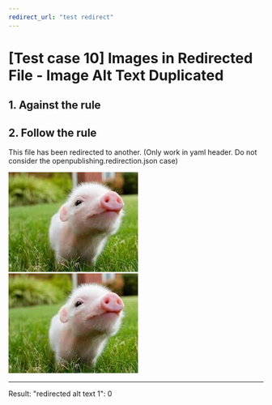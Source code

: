 ```yaml
---
redirect_url: "test redirect"
---
```

# [Test case 10] Images in Redirected File - Image Alt Text Duplicated
## 1. Against the rule

## 2. Follow the rule

This file has been redirected to another. (Only work in yaml header. 
Do not consider the openpublishing.redirection.json case)

![redirected alt text 1](./images/pig.jpg)
![redirected alt text 1](./images/pig.jpg)


--------------------------------------------------
Result: 
    "redirected alt text 1": 0